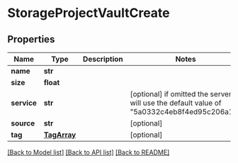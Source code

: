 # StorageProjectVaultCreate


## Properties
Name | Type | Description | Notes
------------ | ------------- | ------------- | -------------
**name** | **str** |  | 
**size** | **float** |  | 
**service** | **str** |  | [optional]  if omitted the server will use the default value of "5a0332c4eb8f4ed95c206a12"
**source** | **str** |  | [optional] 
**tag** | [**TagArray**](TagArray.md) |  | [optional] 

[[Back to Model list]](../README.md#documentation-for-models) [[Back to API list]](../README.md#documentation-for-api-endpoints) [[Back to README]](../README.md)


